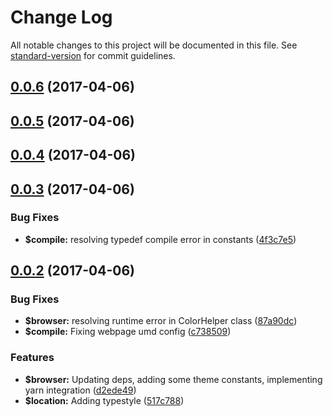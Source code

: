 # Change Log

All notable changes to this project will be documented in this file. See [standard-version](https://github.com/conventional-changelog/standard-version) for commit guidelines.

<a name="0.0.6"></a>
## [0.0.6](https://github.com/phillipcurl/ngx-theme/compare/v0.0.5...v0.0.6) (2017-04-06)



<a name="0.0.5"></a>
## [0.0.5](https://github.com/phillipcurl/ngx-theme/compare/v0.0.4...v0.0.5) (2017-04-06)



<a name="0.0.4"></a>
## [0.0.4](https://github.com/phillipcurl/ngx-theme/compare/v0.0.3...v0.0.4) (2017-04-06)



<a name="0.0.3"></a>
## [0.0.3](https://github.com/phillipcurl/ngx-theme/compare/v0.0.2...v0.0.3) (2017-04-06)


### Bug Fixes

* **$compile:** resolving typedef compile error in constants ([4f3c7e5](https://github.com/phillipcurl/ngx-theme/commit/4f3c7e5))



<a name="0.0.2"></a>
## [0.0.2](https://github.com/phillipcurl/ngx-theme/compare/v0.0.1...v0.0.2) (2017-04-06)


### Bug Fixes

* **$browser:** resolving runtime error in ColorHelper class ([87a90dc](https://github.com/phillipcurl/ngx-theme/commit/87a90dc))
* **$compile:** Fixing webpage umd config ([c738509](https://github.com/phillipcurl/ngx-theme/commit/c738509))


### Features

* **$browser:** Updating deps, adding some theme constants, implementing yarn integration ([d2ede49](https://github.com/phillipcurl/ngx-theme/commit/d2ede49))
* **$location:** Adding typestyle ([517c788](https://github.com/phillipcurl/ngx-theme/commit/517c788))
